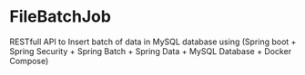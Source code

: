 # FileBatchJob
RESTfull API  to Insert batch of data in MySQL database using (Spring boot + Spring Security + Spring Batch + Spring Data + MySQL Database + Docker Compose)
